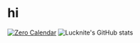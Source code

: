 # hi 

[![Zero Calendar](https://readme-stars.vercel.app/api/pin/?username=Zero-Calendar&repo=zero-calendar&show_owner=true)](https://github.com/Zero-Calendar/zero-calendar)
![Lucknite's GitHub stats](https://readme-stars.vercel.app/api?username=x1xhlol&count_private=true&hide=contribs&show_icons=true&theme=transparent)
